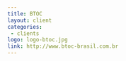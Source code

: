 ```yaml
---
title: BTOC
layout: client
categories: 
 - clients
logo: logo-btoc.jpg
link: http://www.btoc-brasil.com.br
---
```

